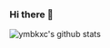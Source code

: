 ### Hi there 👋

<!--
**ymbkxc/ymbkxc** is a ✨ _special_ ✨ repository because its `README.md` (this file) appears on your GitHub profile.

Here are some ideas to get you started:

- 🔭 I’m currently working on ...
- 🌱 I’m currently learning ...
- 👯 I’m looking to collaborate on ...
- 🤔 I’m looking for help with ...
- 💬 Ask me about ...
- 📫 How to reach me: ...
- 😄 Pronouns: ...
- ⚡ Fun fact: ...
-->
![ymbkxc's github stats](https://github-readme-stats.vercel.app/api?username=marionxue&show_icons=true&theme=radical) 
